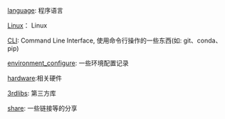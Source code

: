 [language](https://github.com/AovoT/AT-Docs/tree/master/src/language): 程序语言

[Linux](https://github.com/AovoT/AT-Docs/tree/master/src/Linux)： Linux

[CLI](https://github.com/AovoT/AT-Docs/tree/master/src/CLI): Command Line Interface, 使用命令行操作的一些东西(如: git、conda、pip)

[environment_configure](https://github.com/AovoT/AT-Docs/tree/master/src/enviroment_configure): 一些环境配置记录

[hardware](https://github.com/AovoT/AT-Docs/tree/master/src/hardware):相关硬件

[3rdlibs](https://github.com/AovoT/AT-Docs/tree/master/src/3rdlibs): 第三方库

[share](https://github.com/AovoT/AT-Docs/tree/master/src/share): 一些链接等的分享

